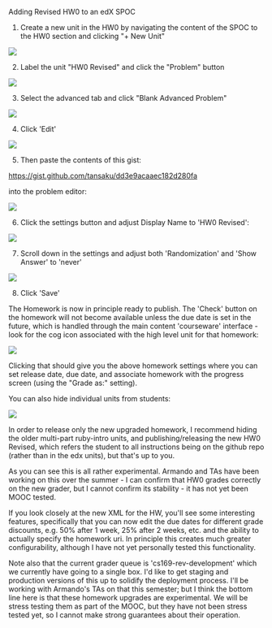 Adding Revised HW0 to an edX SPOC

1) Create a new unit in the HW0 by navigating the content of the SPOC to the HW0 section and clicking "+ New Unit"

![](https://www.dropbox.com/s/ue6d4cz2i0b3j85/Screenshot%202015-09-03%2018.24.14.png?dl=1)

2) Label the unit "HW0 Revised" and click the "Problem" button

![](https://www.dropbox.com/s/wtc4dt8b9kdi1q5/Screenshot%202015-09-03%2018.25.36.png?dl=1)

3) Select the advanced tab and click "Blank Advanced Problem"

![](https://www.dropbox.com/s/2e8ovai3dcx857f/Screenshot%202015-09-03%2018.26.16.png?dl=1)

4) Click 'Edit'

![](https://www.dropbox.com/s/iqhsqhlminsb5re/Screenshot%202015-09-03%2018.26.41.png?dl=1)

5) Then paste the contents of this gist:

https://gist.github.com/tansaku/dd3e9acaaec182d280fa

into the problem editor:

![](https://www.dropbox.com/s/75n8rycwyzns3yg/Screenshot%202015-09-03%2018.27.10.png?dl=1)

6) Click the settings button and adjust Display Name to 'HW0 Revised':

![](https://www.dropbox.com/s/d0ejez01l5xegsi/Screenshot%202015-09-03%2018.28.05.png?dl=1)

7) Scroll down in the settings and adjust both 'Randomization' and 'Show Answer' to 'never'

![](https://www.dropbox.com/s/1agb8xc1yedt8kr/Screenshot%202015-09-03%2018.29.03.png?dl=1)

8) Click 'Save'

The Homework is now in principle ready to publish. The 'Check' button on the homework will not become available unless the due date is set in the future, which is handled through the main content 'courseware' interface - look for the cog icon associated with the high level unit for that homework:

![](https://www.dropbox.com/s/pxutz7btw4bm5mz/Screenshot%202015-09-03%2018.31.25.png?dl=1)

Clicking that should give you the above homework settings where you can set release date, due date, and associate homework with the progress screen (using the "Grade as:" setting).

You can also hide individual units from students:

![](https://www.dropbox.com/s/pa4ojj0cw74e0kc/Screenshot%202015-09-03%2018.33.27.png?dl=1)

In order to release only the new upgraded homework, I recommend hiding the older multi-part ruby-intro units, and publishing/releasing the new HW0 Revised, which refers the student to all instructions being on the github repo (rather than in the edx units), but that's up to you.

As you can see this is all rather experimental. Armando and TAs have been working on this over the summer - I can confirm that HW0 grades correctly on the new grader, but I cannot confirm its stability - it has not yet been MOOC tested.

If you look closely at the new XML for the HW, you'll see some interesting features, specifically that you can now edit the due dates for different grade discounts, e.g. 50% after 1 week, 25% after 2 weeks, etc. and the ability to actually specify the homework uri. In principle this creates much greater configurability, although I have not yet personally tested this functionality.

Note also that the current grader queue is 'cs169-rev-development' which we currently have going to a single box. I'd like to get staging and production versions of this up to solidify the deployment process. I'll be working with Armando's TAs on that this semester; but I think the bottom line here is that these homework upgrades are experimental. We will be stress testing them as part of the MOOC, but they have not been stress tested yet, so I cannot make strong guarantees about their operation.
